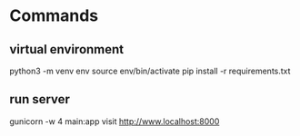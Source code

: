 # Commands

## virtual environment

python3 -m venv env
source env/bin/activate
pip install -r requirements.txt

## run server

gunicorn -w 4 main:app
visit http://www.localhost:8000